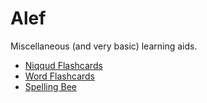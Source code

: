 
# Alef

Miscellaneous (and very basic) learning aids.

 * [Niqqud Flashcards](https://dvd848.github.io/Alef/Niqqud-Flashcards.html)
 * [Word Flashcards](https://dvd848.github.io/Alef/Word-Flashcards.html)
 * [Spelling Bee](https://dvd848.github.io/Alef/Spelling-Bee.html)